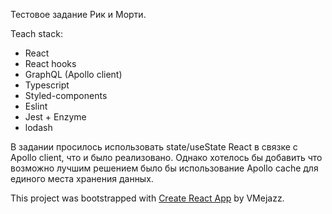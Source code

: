 Тестовое задание Рик и Морти.

Teach stack:
- React
- React hooks
- GraphQL (Apollo client)
- Typescript
- Styled-components
- Eslint
- Jest + Enzyme
- lodash

В задании просилось использовать state/useState React в связке с Apollo client, что и было реализовано.
Однако хотелось бы добавить что возможно лучшим решением было бы использование Apollo cache для единого места хранения данных.

This project was bootstrapped with [Create React App](https://github.com/facebook/create-react-app) by VMejazz.
